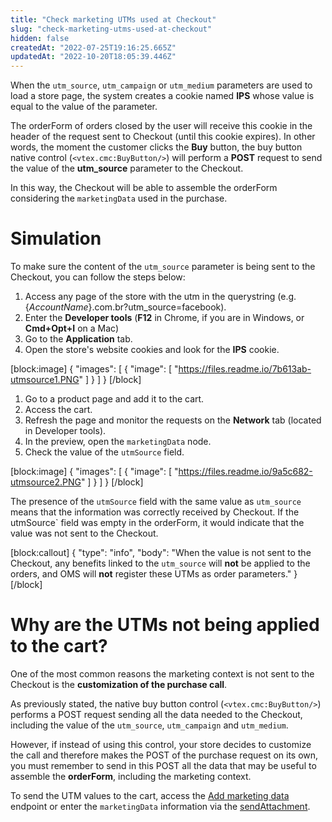 ```yaml
---
title: "Check marketing UTMs used at Checkout"
slug: "check-marketing-utms-used-at-checkout"
hidden: false
createdAt: "2022-07-25T19:16:25.665Z"
updatedAt: "2022-10-20T18:05:39.446Z"
---
```

When the `utm_source`, `utm_campaign` or `utm_medium` parameters are used to load a store page, the system creates a cookie named **IPS** whose value is equal to the value of the parameter.

The orderForm of orders closed by the user will receive this cookie in the header of the request sent to Checkout (until this cookie expires). In other words, the moment the customer clicks the **Buy** button, the buy button native control (`<vtex.cmc:BuyButton/>`) will perform a **POST** request to send the value of the **utm_source** parameter to the Checkout.

In this way, the Checkout will be able to assemble the orderForm considering the `marketingData` used in the purchase.

# Simulation

To make sure the content of the `utm_source` parameter is being sent to the Checkout, you can follow the steps below:

1. Access any page of the store with the utm in the querystring (e.g. {*AccountName*}.com.br?utm_source=facebook).
2. Enter the **Developer tools** (**F12** in Chrome, if you are in Windows, or **Cmd+Opt+I** on a Mac)
3. Go to the **Application** tab.
4. Open the store's website cookies and look for the **IPS** cookie.

[block:image]
{
  "images": [
    {
      "image": [
        "https://files.readme.io/7b613ab-utmsource1.PNG"
      ]
    }
  ]
}
[/block]

1. Go to a product page and add it to the cart.
2. Access the cart.
3. Refresh the page and monitor the requests on the **Network** tab (located in Developer tools).
4. In the preview, open the `marketingData` node.
5. Check the value of the `utmSource` field.

[block:image]
{
  "images": [
    {
      "image": [
        "https://files.readme.io/9a5c682-utmsource2.PNG"
      ]
    }
  ]
}
[/block]

The presence of the `utmSource` field with the same value as `utm_source` means that the information was correctly received by Checkout. If the utmSource` field was empty in the orderForm, it would indicate that the value was not sent to the Checkout.

[block:callout]
{
  "type": "info",
  "body": "When the value is not sent to the Checkout, any benefits linked to the `utm_source` will **not** be applied to the orders, and OMS will **not** register these UTMs as order parameters."
}
[/block]

# Why are the UTMs not being applied to the cart?

One of the most common reasons the marketing context is not sent to the Checkout is the **customization of the purchase call**.

As previously stated, the native buy button control (`<vtex.cmc:BuyButton/>`) performs a POST request sending all the data needed to the Checkout, including the value of the `utm_source`, `utm_campaign` and `utm_medium`.

However, if instead of using this control, your store decides to customize the call and therefore makes the POST of the purchase request on its own, you must remember to send in this POST all the data that may be useful to assemble the **orderForm**, including the marketing context.

To send the UTM values ​​to the cart, access the [Add marketing data](https://developers.vtex.com/vtex-rest-api/reference/addmarketingdata) endpoint or enter the `marketingData` information via the [sendAttachment](https://developers.vtex.com/vtex-rest-api/docs/vtexjs-for-checkout#sendattachmentattachmentid-attachment-expectedorderformsections).

